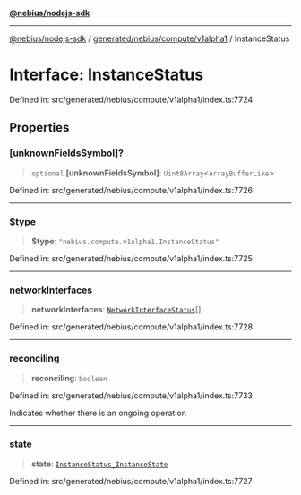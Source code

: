 [**@nebius/nodejs-sdk**](../../../../../README.md)

---

[@nebius/nodejs-sdk](../../../../../README.md) / [generated/nebius/compute/v1alpha1](../README.md) / InstanceStatus

# Interface: InstanceStatus

Defined in: src/generated/nebius/compute/v1alpha1/index.ts:7724

## Properties

### \[unknownFieldsSymbol\]?

> `optional` **\[unknownFieldsSymbol\]**: `Uint8Array`\<`ArrayBufferLike`\>

Defined in: src/generated/nebius/compute/v1alpha1/index.ts:7726

---

### $type

> **$type**: `"nebius.compute.v1alpha1.InstanceStatus"`

Defined in: src/generated/nebius/compute/v1alpha1/index.ts:7725

---

### networkInterfaces

> **networkInterfaces**: [`NetworkInterfaceStatus`](../../../vpc/v1alpha1/interfaces/NetworkInterfaceStatus.md)[]

Defined in: src/generated/nebius/compute/v1alpha1/index.ts:7728

---

### reconciling

> **reconciling**: `boolean`

Defined in: src/generated/nebius/compute/v1alpha1/index.ts:7733

Indicates whether there is an ongoing operation

---

### state

> **state**: [`InstanceStatus_InstanceState`](../type-aliases/InstanceStatus_InstanceState.md)

Defined in: src/generated/nebius/compute/v1alpha1/index.ts:7727
